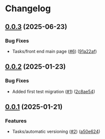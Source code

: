 # Changelog

## [0.0.3](https://github.com/PovilasPliuskus/ChatZilla_2.0/compare/0.0.2...0.0.3) (2025-06-23)


### Bug Fixes

* Tasks/front end main page ([#6](https://github.com/PovilasPliuskus/ChatZilla_2.0/issues/6)) ([91a22af](https://github.com/PovilasPliuskus/ChatZilla_2.0/commit/91a22af19e8db68fa205812c3338a65786dc6f94))

## [0.0.2](https://github.com/PovilasPliuskus/ChatZilla_2.0/compare/0.0.1...0.0.2) (2025-01-23)


### Bug Fixes

* Added first test migration ([#1](https://github.com/PovilasPliuskus/ChatZilla_2.0/issues/1)) ([2c8ae54](https://github.com/PovilasPliuskus/ChatZilla_2.0/commit/2c8ae549764d852a8f2abf20d243170561f835ed))

## [0.0.1](https://github.com/PovilasPliuskus/ChatZilla_2.0/compare/v0.0.0...0.0.1) (2025-01-21)


### Features

* Tasks/automatic versioning ([#2](https://github.com/PovilasPliuskus/ChatZilla_2.0/issues/2)) ([a50e624](https://github.com/PovilasPliuskus/ChatZilla_2.0/commit/a50e624b926c0573aa7d37baf7f9e3c500a538de))
